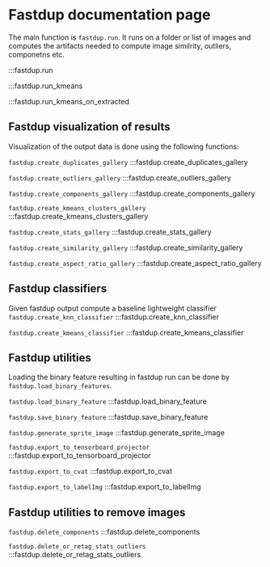# Fastdup documentation page

The main function is `fastdup.run`. It runs on a folder or list of images and computes the artifacts needed to compute image similrity, outliers, componetns etc.

:::fastdup.run

:::fastdup.run_kmeans

:::fastdup.run_kmeans_on_extracted


## Fastdup visualization of results
Visualization of the output data is done using the following functions:

`fastdup.create_duplicates_gallery`
:::fastdup.create_duplicates_gallery

`fastdup.create_outliers_gallery`
:::fastdup.create_outliers_gallery

`fastdup.create_components_gallery`
:::fastdup.create_components_gallery

`fastdup.create_kmeans_clusters_gallery`
:::fastdup.create_kmeans_clusters_gallery

`fastdup.create_stats_gallery`
:::fastdup.create_stats_gallery

`fastdup.create_similarity_gallery`
:::fastdup.create_similarity_gallery

`fastdup.create_aspect_ratio_gallery`
:::fastdup.create_aspect_ratio_gallery

## Fastdup classifiers
Given fastdup output compute a baseline lightweight classifier
`fastdup.create_knn_classifier`
:::fastdup.create_knn_classifier

`fastdup.create_kmeans_classifier`
:::fastdup.create_kmeans_classifier

## Fastdup utilities
Loading the binary feature resulting in fastdup run can be done by `fastdup.load_binary_features`.

`fastdup.load_binary_feature`
:::fastdup.load_binary_feature

`fastdup.save_binary_feature`
:::fastdup.save_binary_feature

`fastdup.generate_sprite_image`
:::fastdup.generate_sprite_image

`fastdup.export_to_tensorboard_projector`
:::fastdup.export_to_tensorboard_projector


`fastdup.export_to_cvat`
:::fastdup.export_to_cvat

`fastdup.export_to_labelImg`
:::fastdup.export_to_labelImg

## Fastdup utilities to remove images

`fastdup.delete_components`
:::fastdup.delete_components

`fastdup.delete_or_retag_stats_outliers`
:::fastdup.delete_or_retag_stats_outliers



